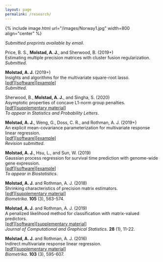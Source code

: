 ```yaml
---
layout: page
permalink: /research/
---
```


{% include image.html url="/images/Norway1.jpg" width=800 align="center" %}


*Submitted preprints available by email.*


<!-- Ekvall, K. O., and **Molstad, A. J.** (2020+)<br>
A latent variable model for mixed-type multivariate response regression. <br>
*Submitted*.  <br> -->

<!-- **Molstad, A. J.**, and Rothman A. J. (2020+)<br>
Variable selection for multivariate multinomial logistic regression. <br>
*In preparation*.  <br> -->

<!-- **Molstad, A. J.**, Sun, W., and Hsu, L. (2020+)<br>
A covariance-enhanced approach for multi-tissue joint eQTL mapping with application to transcriptome wide association studies. <br>
*Submitted*.  <br> -->

Price, B. S., **Molstad, A. J.**, and Sherwood, B. (2019+)<br>
Estimating multiple precision matrices with cluster fusion regularization. <br>
*Submitted*.  <br>

**Molstad, A. J.** (2019+)<br>
Insights and algorithms for the multivariate square-root lasso. <br>
[[pdf](https://arxiv.org/pdf/1909.05041)][[software](https://github.com/ajmolstad/MSRL)][[example](/docs/MSRL_Example.html)] <br>
*Submitted*.  <br>

Sherwood, B., **Molstad, A. J.**, and Singha, S. (2020)<br>
Asymptotic properties of concave L1-norm group penalties.  <br>
[[pdf](https://www.sciencedirect.com/science/article/pii/S0167715219302779)][[supplementary material](https://www.sciencedirect.com/science/article/pii/S0167715219302779#appSB)] <br>
*To appear in Statistics and Probability Letters*.  <br>

**Molstad, A. J.**, Weng, G., Doss, C. R., and Rothman, A. J. (2019+)<br>
An explicit mean-covariance parameterization for multivariate response linear regression. <br>
[[pdf](https://arxiv.org/pdf/1808.10558.pdf)][[software](https://github.com/ajmolstad/MCMVR)][[example](/docs/MCMVR_Example.html)]<br>
*Revision submitted*.  <br>

**Molstad, A. J.**, Hsu, L., and Sun, W. (2019) <br>
Gaussian process regression for survival time prediction with genome-wide gene expression. <br>
[[pdf](https://academic.oup.com/biostatistics/advance-article/doi/10.1093/biostatistics/kxz023/5530981)][[software](https://github.com/ajmolstad/SurvGPR)][[example](/docs/SurvGPR_Example.html)]<br> 
*To appear in Biostatistics*.<br>

**Molstad, A. J.** and Rothman, A. J. (2018) <br>
Shrinking characteristics of precision matrix estimators. <br>
[[pdf](https://academic.oup.com/biomet/article/105/3/563/4994725?guestAccessKey=34dcd085-e992-4398-a8f9-a56cb3ac9207)][[supplementary material](https://academic.oup.com/biomet/article/105/3/563/4994725?guestAccessKey=34dcd085-e992-4398-a8f9-a56cb3ac9207#supplementary-data)]<br>
*Biometrika*. **105** (3), 563-574. <br>

**Molstad, A. J.**  and Rothman, A. J. (2019)<br>
A penalized likelihood method for classification with matrix-valued predictors. <br>
[[pdf](https://www.tandfonline.com/doi/full/10.1080/10618600.2018.1476249)][[software](https://github.com/ajmolstad/MatrixLDA)][[supplementary material](https://www.tandfonline.com/doi/suppl/10.1080/10618600.2018.1476249?scroll=top)] <br>
*Journal of Computational and Graphical Statistics*. **28** (1), 11-22. <br>

**Molstad, A. J.** and Rothman, A. J. (2016) <br>
Indirect multivariate response linear regression. <br>
[[pdf](https://academic.oup.com/biomet/article-abstract/103/3/595/1744444/Indirect-multivariate-response-linear-regression?redirectedFrom=fulltext)][[supplementary material](https://academic.oup.com/biomet/article/103/3/595/1744444#supplementary-data)]<br>
*Biometrika*. **103** (3), 595-607.<br>
